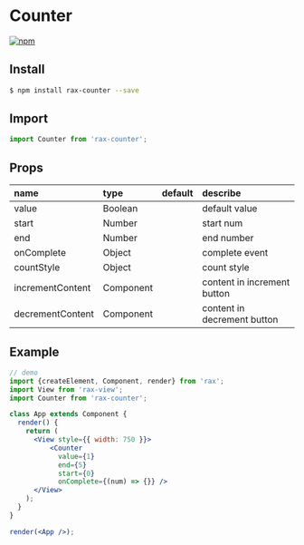 # Counter

[![npm](https://img.shields.io/npm/v/rax-counter.svg)](https://www.npmjs.com/package/rax-counter)

## Install

```bash
$ npm install rax-counter --save
```

## Import

```jsx
import Counter from 'rax-counter';
```

## Props

| name      | type       | default  | describe   |
| :------ | :------- | :--- | :--- |
| value | Boolean |      | default value |
| start | Number |      | start num |
| end | Number |      | end number |
| onComplete | Object |      | complete event |
| countStyle | Object |      | count style |
| incrementContent | Component |      | content in increment button |
| decrementContent | Component |      | content in decrement button |

## Example

```jsx
// demo
import {createElement, Component, render} from 'rax';
import View from 'rax-view';
import Counter from 'rax-counter';

class App extends Component {
  render() {
    return (
      <View style={{ width: 750 }}>
	      <Counter
	        value={1}
	        end={5}
	        start={0}
	        onComplete={(num) => {}} />
      </View>
    );
  }
}

render(<App />);
```